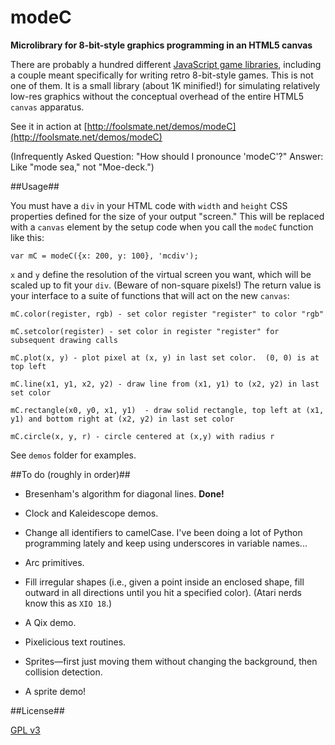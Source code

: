 modeC
=====

**Microlibrary for 8-bit-style graphics programming in an HTML5 canvas**

There are probably a hundred different
[JavaScript game libraries](http://jster.net/category/game-engines),
including a couple meant specifically for writing retro 8-bit-style
games.  This is not one of them.  It is a small library (about  1K
minified!)  for simulating relatively low-res graphics without the
conceptual overhead of the entire HTML5 `canvas` apparatus.

See it in action at [http://foolsmate.net/demos/modeC](http://foolsmate.net/demos/modeC)

(Infrequently Asked Question: "How should I pronounce 'modeC'?"  Answer:
Like "mode sea," not "Moe-deck.")


##Usage##

You must have a `div` in your HTML code with `width` and `height` CSS
properties defined for the size of your output "screen."  This will be
replaced with a `canvas` element by the setup code when you call the
`modeC` function like this:

	var mC = modeC({x: 200, y: 100}, 'mcdiv');

`x` and `y` define the resolution of the virtual screen you want,
which will be scaled up to fit your `div`.  (Beware of non-square
pixels!)  The return value is your interface to a suite of functions
that will act on the new `canvas`:

	mC.color(register, rgb) - set color register "register" to color "rgb"

	mC.setcolor(register) - set color in register "register" for subsequent drawing calls

	mC.plot(x, y) - plot pixel at (x, y) in last set color.  (0, 0) is at top left

	mC.line(x1, y1, x2, y2) - draw line from (x1, y1) to (x2, y2) in last set color

	mC.rectangle(x0, y0, x1, y1)  - draw solid rectangle, top left at (x1, y1) and bottom right at (x2, y2) in last set color

	mC.circle(x, y, r) - circle centered at (x,y) with radius r

See `demos` folder for examples.

##To do (roughly in order)##

* Bresenham's algorithm for diagonal lines.  **Done!**

* Clock and Kaleidescope demos.

* Change all identifiers to camelCase.  I've been doing a lot of
  Python programming lately and keep using underscores in variable
  names...

* Arc primitives.

* Fill irregular shapes (i.e., given a point inside an enclosed shape,
  fill outward in all directions until you hit a specified color).
  (Atari nerds know this as `XIO 18`.)

* A Qix demo.

* Pixelicious text routines.

* Sprites&mdash;first just moving them without changing the background, then
  collision detection.

* A sprite demo!

##License##

[GPL v3](http://www.gnu.org/licenses/quick-guide-gplv3.html)
